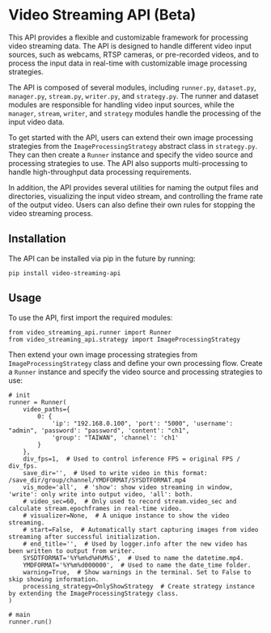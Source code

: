 # Video Streaming API (Beta)

This API provides a flexible and customizable framework for processing video streaming data. The API is designed to handle different video input sources, such as webcams, RTSP cameras, or pre-recorded videos, and to process the input data in real-time with customizable image processing strategies.

The API is composed of several modules, including `runner.py`, `dataset.py`, `manager.py`, `stream.py`, `writer.py`, and `strategy.py`. The runner and dataset modules are responsible for handling video input sources, while the `manager`, `stream`, `writer`, and `strategy` modules handle the processing of the input video data.

To get started with the API, users can extend their own image processing strategies from the `ImageProcessingStrategy` abstract class in `strategy.py`. They can then create a `Runner` instance and specify the video source and processing strategies to use. The API also supports multi-processing to handle high-throughput data processing requirements.

In addition, the API provides several utilities for naming the output files and directories, visualizing the input video stream, and controlling the frame rate of the output video. Users can also define their own rules for stopping the video streaming process.

## Installation

The API can be installed via pip in the future by running:
```
pip install video-streaming-api
```

## Usage

To use the API, first import the required modules:

```
from video_streaming_api.runner import Runner
from video_streaming_api.strategy import ImageProcessingStrategy
```

Then extend your own image processing strategies from `ImageProcessingStrategy` class and define your own processing flow. Create a `Runner` instance and specify the video source and processing strategies to use:

```
# init
runner = Runner(
    video_paths={
        0: {
            'ip': "192.168.0.100", 'port': "5000", 'username': "admin", 'password': "password", 'content': "ch1",
            'group': "TAIWAN", 'channel': 'ch1'
        }
    },
    div_fps=1,  # Used to control inference FPS = original FPS / div_fps.
    save_dir='',  # Used to write video in this format: /save_dir/group/channel/YMDFORMAT/SYSDTFORMAT.mp4
    vis_mode='all',  # 'show': show video streaming in window, 'write': only write into output video, 'all': both.
    # video_sec=60,  # Only used to record stream.video_sec and calculate stream.epochframes in real-time video.
    # visualizer=None,  # A unique instance to show the video streaming.
    # start=False,  # Automatically start capturing images from video streaming after successful initialization.
    # end_title='',  # Used by logger.info after the new video has been written to output from writer.
    SYSDTFORMAT='%Y%m%d%H%M%S',  # Used to name the datetime.mp4.
    YMDFORMAT='%Y%m%d000000',  # Used to name the date_time folder.
    warning=True,  # Show warnings in the terminal. Set to False to skip showing information.
    processing_strategy=OnlyShowStrategy  # Create strategy instance by extending the ImageProcessingStrategy class.
)

# main
runner.run()
```




